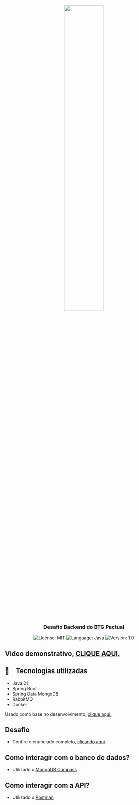 <p align="center" width="100%">
    <img width="50%" src="https://github.com/buildrun-tech/buildrun-desafio-backend-btg-pactual/blob/main/images/btg-logo.jpg"> 
</p>


<h3 align="center">
  Desafio Backend do BTG Pactual
</h3>

<p align="center">

  <img alt="License: MIT" src="https://img.shields.io/badge/license-MIT-%2304D361">
  <img alt="Language: Java" src="https://img.shields.io/badge/language-java-green">
  <img alt="Version: 1.0" src="https://img.shields.io/badge/version-1.0-yellowgreen">

</p>

## Video demonstrativo, [CLIQUE AQUI.](https://photos.app.goo.gl/HxVFJXSHheBBpCVx8)

## :rocket: Tecnologias utilizadas

* Java 21
* Spring Boot
* Spring Data MongoDB
* RabbitMQ
* Docker

Usado como base no desenvolvimento, [clique aqui.](https://www.youtube.com/watch?v=e_WgAB0Th_I)

## Desafio
- Confira o enunciado completo, [clicando aqui](./problem.md).

## Como interagir com o banco de dados?
- Utilizado o [MongoDB Compass](https://www.mongodb.com/products/tools/compass)

## Como interagir com a API?
- Utilizado o [Postman](https://www.postman.com/downloads/)
